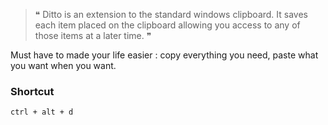 > ❝ Ditto is an extension to the standard windows clipboard. It saves each item placed on the clipboard allowing you access to any of those items at a later time. ❞ 

Must have to made your life easier : copy everything you need, paste what you want when you want.

### Shortcut
```shell
ctrl + alt + d
```
